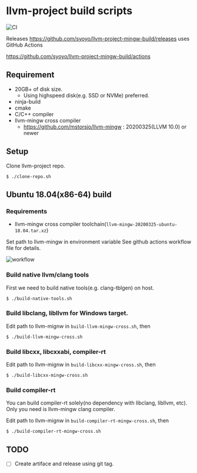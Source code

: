 # llvm-project build scripts

![CI](https://github.com/syoyo/llvm-project-mingw-build/workflows/CI/badge.svg)


Releases https://github.com/syoyo/llvm-project-mingw-build/releases uses GitHub Actions 

https://github.com/syoyo/llvm-project-mingw-build/actions

## Requirement

* 20GB+ of disk size.
  * Using highspeed disk(e.g. SSD or NVMe) preferred.
* ninja-build
* cmake
* C/C++ compiler
* llvm-mingw cross compiler
  * https://github.com/mstorsjo/llvm-mingw : 20200325(LLVM 10.0) or newer

## Setup

Clone llvm-project repo.

```
$ ./clone-repo.sh
```

## Ubuntu 18.04(x86-64) build

### Requirements

* llvm-mingw cross compiler toolchain(`llvm-mingw-20200325-ubuntu-18.04.tar.xz`)

Set path to llvm-mingw in environment variable
See github actions workflow file for details.

![workflow](https://github.com/syoyo/llvm-project-mingw-build/blob/master/.github/workflows/build.yml)

### Build native llvm/clang tools

First we need to build native tools(e.g. clang-tblgen) on host.

```
$ ./build-native-tools.sh
```

### Build libclang, libllvm for Windows target.

Edit path to llvm-mignw in `build-llvm-mingw-cross.sh`, then

```
$ ./build-llvm-mingw-cross.sh
```

### Build libcxx, libcxxabi, compiler-rt

Edit path to llvm-mignw in `build-libcxx-mingw-cross.sh`, then

```
$ ./build-libcxx-mingw-cross.sh
```


### Build compiler-rt

You can build compiler-rt solely(no dependency with libclang, libllvm, etc).
Only you need is llvm-mingw clang compiler.

Edit path to llvm-mignw in `build-compiler-rt-mingw-cross.sh`, then

```
$ ./build-compiler-rt-mingw-cross.sh
```


## TODO

* [ ] Create artiface and release using git tag.

